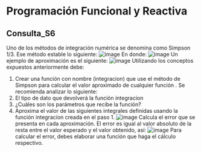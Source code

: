 # Programación Funcional y Reactiva
## Consulta_S6
Uno de los métodos de integración numérica se denomina como Simpson 1/3. Ese
método estable lo siguiente:
![image](https://github.com/mari-apaula/Consulta_S6/assets/115791033/a5127e04-1636-421e-99a9-62300dd18d1f)
En donde:
![image](https://github.com/mari-apaula/Consulta_S6/assets/115791033/6014b059-ad91-4d1a-adcb-9ee72697d199)
Un ejemplo de aproximación es el siguiente:
![image](https://github.com/mari-apaula/Consulta_S6/assets/115791033/bcc2feef-f175-41d7-a2d7-474a5ecf6586)
Utilizando los conceptos expuestos anteriormente debe:
1. Crear una función con nombre (integracion) que use el método de Simpson para
calcular el valor aproximado de cualquier función . Se recomienda analizar lo
siguiente:
1. El tipo de dato que devolverá la función integracion
2. ¿Cuáles son los parámetros que recibe la función?
2. Aproxima el valor de las siguientes integrales definidas usando la función
integracion creada en el paso 1.
![image](https://github.com/mari-apaula/Consulta_S6/assets/115791033/fc825034-14a5-49ba-a3b7-0474adee7673)
Calcula el error que se presenta en cada aproximación. El error es igual al valor
absoluto de la resta entre el valor esperado y el valor obtenido, así:
![image](https://github.com/mari-apaula/Consulta_S6/assets/115791033/efe354b4-600d-4caa-8e09-802f4aa8529c)
Para calcular el error, debes elaborar una función que haga el cálculo respectivo.
